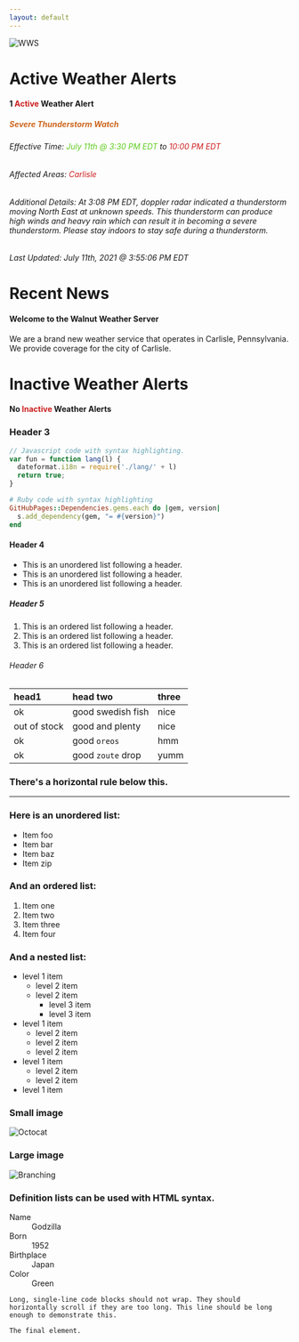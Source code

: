 ```yaml
---
layout: default
---
```

<!-- Severe Thunderstorm: #cc661d
Tornado: #cc1d1d
Flood: #1d69cc
-->

![WWS](https://walnutweather.com/public/img/WWS.webp)

# Active Weather Alerts

<!--<h4 style="test-align: center">No <span style="color:#5dcc1d">Active</span> Weather Alerts</h4>-->
<h4 style="test-align: center">1 <span style="color:#cc1d1d">Active</span> Weather Alert</h4>
<span />
<h5 style="test-align: center; color:#cc661d">Severe Thunderstorm Watch</h5>
<h6>Effective Time: <span style="color:#5dcc1d">July 11th @ 3:30 PM EDT</span> to <span style="color:#cc1d1d">10:00 PM EDT</span></h6>
<h6>Affected Areas: <span style="color:#cc1d1d">Carlisle</span></h6>
<h6>Additional Details: At 3:08 PM EDT, doppler radar indicated a thunderstorm moving North East at unknown speeds. This thunderstorm can produce high winds and heavy rain which can result it in becoming a severe thunderstorm. Please stay indoors to stay safe during a thunderstorm.</h6>
<h6>Last Updated: July 11th, 2021 @ 3:55:06 PM EDT</h6>

# Recent News

#### Welcome to the Walnut Weather Server
We are a brand new weather service that operates in Carlisle, Pennsylvania. We provide coverage for the city of Carlisle.

# Inactive Weather Alerts

<h4 style="test-align: center">No <span style="color:#cc1d1d">Inactive</span> Weather Alerts</h4>

### Header 3

```js
// Javascript code with syntax highlighting.
var fun = function lang(l) {
  dateformat.i18n = require('./lang/' + l)
  return true;
}
```

```ruby
# Ruby code with syntax highlighting
GitHubPages::Dependencies.gems.each do |gem, version|
  s.add_dependency(gem, "= #{version}")
end
```

#### Header 4

*   This is an unordered list following a header.
*   This is an unordered list following a header.
*   This is an unordered list following a header.

##### Header 5

1.  This is an ordered list following a header.
2.  This is an ordered list following a header.
3.  This is an ordered list following a header.

###### Header 6

| head1        | head two          | three |
|:-------------|:------------------|:------|
| ok           | good swedish fish | nice  |
| out of stock | good and plenty   | nice  |
| ok           | good `oreos`      | hmm   |
| ok           | good `zoute` drop | yumm  |

### There's a horizontal rule below this.

* * *

### Here is an unordered list:

*   Item foo
*   Item bar
*   Item baz
*   Item zip

### And an ordered list:

1.  Item one
1.  Item two
1.  Item three
1.  Item four

### And a nested list:

- level 1 item
  - level 2 item
  - level 2 item
    - level 3 item
    - level 3 item
- level 1 item
  - level 2 item
  - level 2 item
  - level 2 item
- level 1 item
  - level 2 item
  - level 2 item
- level 1 item

### Small image

![Octocat](https://github.githubassets.com/images/icons/emoji/octocat.png)

### Large image

![Branching](https://guides.github.com/activities/hello-world/branching.png)


### Definition lists can be used with HTML syntax.

<dl>
<dt>Name</dt>
<dd>Godzilla</dd>
<dt>Born</dt>
<dd>1952</dd>
<dt>Birthplace</dt>
<dd>Japan</dd>
<dt>Color</dt>
<dd>Green</dd>
</dl>

```
Long, single-line code blocks should not wrap. They should horizontally scroll if they are too long. This line should be long enough to demonstrate this.
```

```
The final element.
```
